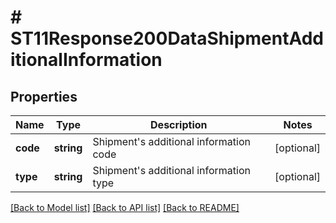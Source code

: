 # # ST11Response200DataShipmentAdditionalInformation

## Properties

Name | Type | Description | Notes
------------ | ------------- | ------------- | -------------
**code** | **string** | Shipment&#39;s additional information code | [optional]
**type** | **string** | Shipment&#39;s additional information type | [optional]

[[Back to Model list]](../../README.md#models) [[Back to API list]](../../README.md#endpoints) [[Back to README]](../../README.md)
